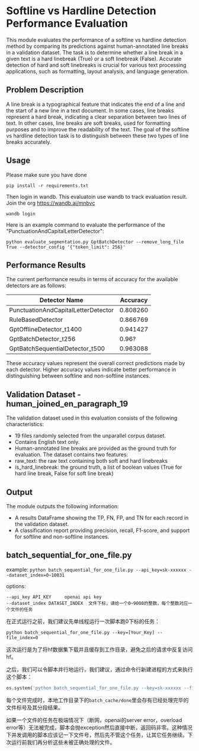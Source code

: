 # Softline vs Hardline Detection Performance Evaluation

This module evaluates the performance of a softline vs hardline detection method by comparing its predictions against human-annotated line breaks in a validation dataset. The task is to determine whether a line break in a given text is a hard linebreak (True) or a soft linebreak (False). Accurate detection of hard and soft linebreaks is crucial for various text processing applications, such as formatting, layout analysis, and language generation.

## Problem Description
A line break is a typographical feature that indicates the end of a line and the start of a new line in a text document. In some cases, line breaks represent a hard break, indicating a clear separation between two lines of text. In other cases, line breaks are soft breaks, used for formatting purposes and to improve the readability of the text. The goal of the softline vs hardline detection task is to distinguish between these two types of line breaks accurately.

## Usage
Please make sure you have done
```
pip install -r requirements.txt
```

Then login in wandb. This evaluatoin use wandb to track evaluation result. Join the org https://wandb.ai/mnbvc
```
wandb login
```

Here is an example command to evaluate the performance of the "PunctuationAndCapitalLetterDetector":
```
python evaluate_segmentation.py GptBatchDetector --remove_long_file True --detector_config '{"token_limit": 256}'
```

## Performance Results
The current performance results in terms of accuracy for the available detectors are as follows:

| Detector Name                        | Accuracy |
|--------------------------------------|----------|
| PunctuationAndCapitalLetterDetector  | 0.808260 |
| RuleBasedDetector                    | 0.866769 |
| GptOfflineDetector_t1400             | 0.941427 |
| GptBatchDetector_t256                | 0.96?    |
| GptBatchSequentialDetector_t500      | 0.963088 |


These accuracy values represent the overall correct predictions made by each detector. Higher accuracy values indicate better performance in distinguishing between softline and non-softline instances.

## Validation Dataset - human_joined_en_paragraph_19
The validation dataset used in this evaluation consists of the following characteristics:
- 19 files randomly selected from the unparallel corpus dataset.
- Contains English text only.
- Human-annotated line breaks are provided as the ground truth for evaluation.
The dataset contains two features:
- raw_text: the raw text containing both soft and hard linebreaks
- is_hard_linebreak: the ground truth, a list of boolean values (True for hard line break, False for soft line break)

## Output
The module outputs the following information:
- A results DataFrame showing the TP, FN, FP, and TN for each record in the validation dataset.
- A classification report providing precision, recall, F1-score, and support for softline and non-softline instances.


## batch_sequential_for_one_file.py

example: `python batch_sequential_for_one_file.py --api_key=sk-xxxxxx --dataset_index=0~10031`


options:

    --api_key API_KEY     openai api key
    --dataset_index DATASET_INDEX  文件下标，请给一个0~9000的整数，每个整数对应一个文件的任务

在正式运行之前，我们建议先单线程运行一次脚本跑0下标的任务：

```
python batch_sequential_for_one_file.py --key=[Your_Key] --file_index=0
```

这次运行是为了将hf数据集下载并且缓存到工作目录，避免之后的请求中反复访问hf。

之后，我们可以令脚本并行地运行，我们建议，通过命令行新建进程的方式来执行这个脚本：

```python
os.system('python batch_sequential_for_one_file.py --key=sk-xxxxxx --file_index=0~9000')
```

每个文件完成时，本地工作目录下的`batch_cache/done`里会存有已经处理完毕的文件标号及其分段结果。

如果一个文件的任务在极端情况下（断网，openai的server error，overload error等）无法被完成，脚本会抛exception然后直接中断，返回码非零。这种情况下并发调用的脚本应该记一下文件号，然后先不管这个任务，让其它任务继续。下次运行前我们再分析这些未被正确处理的文件。
